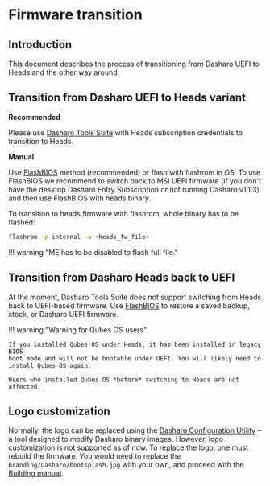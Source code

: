 # Firmware transition

## Introduction

This document describes the process of transitioning from Dasharo UEFI to Heads
and the other way around.

## Transition from Dasharo UEFI to Heads variant

**Recommended**

Please use [Dasharo Tools Suite](../../dasharo-tools-suite/overview.md) with
Heads subscription credentials to transition to Heads.

**Manual**

Use [FlashBIOS](../../unified/msi/recovery.md#using-msi-flashbios-button)
method (recommended) or flash with flashrom in OS. To use FlashBIOS we
recommend to switch back to MSI UEFI firmware (if you don't have the desktop
Dasharo Entry Subscription or not running Dasharo v1.1.3) and then use
FlashBIOS with heads binary.

To transition to heads firmware with flashrom, whole binary has to be flashed:

```bash
flashrom -p internal -w <heads_fw_file>
```

!!! warning "ME has to be disabled to flash full file."

## Transition from Dasharo Heads back to UEFI

At the moment, Dasharo Tools Suite does not support switching from Heads back to
UEFI-based firmware. Use [FlashBIOS](../../unified/msi/recovery.md#using-msi-flashbios-button)
to restore a saved backup, stock, or Dasharo UEFI firmware.

!!! warning "Warning for Qubes OS users"

    If you installed Qubes OS under Heads, it has been installed in legacy BIOS
    boot mode and will not be bootable under UEFI. You will likely need to
    install Qubes OS again.

    Users who installed Qubes OS *before* switching to Heads are not affected.

## Logo customization

Normally, the logo can be replaced using the
[Dasharo Configuration Utility](https://github.com/Dasharo/dcu?tab=readme-ov-file#dcu---dasharo-configuration-utility)
– a tool designed to modify Dasharo binary images. However, logo customization is
not supported as of now. To replace the logo, one must rebuild the firmware. You
would need to replace the `branding/Dasharo/bootsplash.jpg` with your own, and
proceed with the
[Building manual](/unified/novacustom/building-manual/#dasharo-coreboot--heads).
